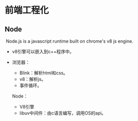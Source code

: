 # 前端工程化

## Node

​	Node.js is a javascript runtime built on chrome's v8 js engine.

* v8引擎可以嵌入到c++程序中。

* 浏览器：

  * Blink：解析html和css。
  * v8：解析js。
  * 事件循环。

  Node：

  * V8引擎
  * libuv中间件：由c语言编写，调用OS的api。

​	

